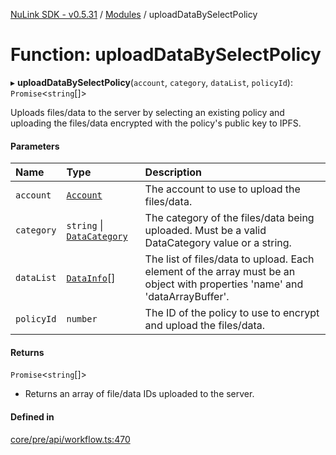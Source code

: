 [NuLink SDK - v0.5.31](../README.md) / [Modules](../modules.md) / uploadDataBySelectPolicy

# Function: uploadDataBySelectPolicy

▸ **uploadDataBySelectPolicy**(`account`, `category`, `dataList`, `policyId`): `Promise`<`string`[]\>

Uploads files/data to the server by selecting an existing policy and uploading the files/data encrypted with the policy's public key to IPFS.

#### Parameters

| Name | Type | Description |
| :------ | :------ | :------ |
| `account` | [`Account`](../classes/Account.md) | The account to use to upload the files/data. |
| `category` | `string` \| [`DataCategory`](../enums/DataCategory.md) | The category of the files/data being uploaded. Must be a valid DataCategory value or a string. |
| `dataList` | [`DataInfo`](../types/DataInfo.md)[] | The list of files/data to upload. Each element of the array must be an object with properties 'name' and 'dataArrayBuffer'. |
| `policyId` | `number` | The ID of the policy to use to encrypt and upload the files/data. |

#### Returns

`Promise`<`string`[]\>

- Returns an array of file/data IDs uploaded to the server.

#### Defined in

[core/pre/api/workflow.ts:470](https://github.com/NuLink-network/nulink-sdk/blob/f3f9a8b/src/core/pre/api/workflow.ts#L470)
